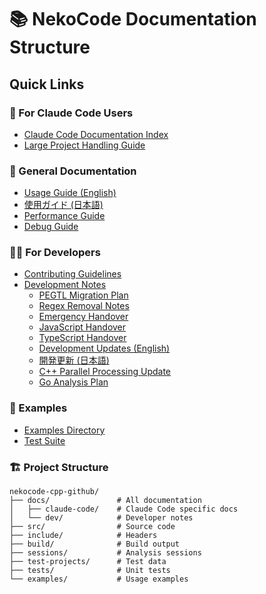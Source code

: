 # 📚 NekoCode Documentation Structure

## Quick Links

### 🤖 For Claude Code Users
- [Claude Code Documentation Index](docs/claude-code/INDEX.md)
- [Large Project Handling Guide](docs/LARGE_PROJECT_HANDLING.md)

### 📖 General Documentation
- [Usage Guide (English)](docs/USAGE.md)
- [使用ガイド (日本語)](docs/USAGE_jp.md)
- [Performance Guide](docs/PERFORMANCE_GUIDE.md)
- [Debug Guide](docs/DEBUG_GUIDE.md)

### 👨‍💻 For Developers
- [Contributing Guidelines](CONTRIBUTING.md)
- [Development Notes](docs/dev/)
  - [PEGTL Migration Plan](docs/dev/PEGTL_MIGRATION_PLAN.md)
  - [Regex Removal Notes](docs/dev/NEVER_USE_REGEX.md)
  - [Emergency Handover](docs/dev/HANDOVER_EMERGENCY.txt)
  - [JavaScript Handover](docs/dev/JAVASCRIPT_HANDOVER.txt)
  - [TypeScript Handover](docs/dev/TYPESCRIPT_HANDOVER.txt)
  - [Development Updates (English)](docs/dev/DEV_UPDATE.md)
  - [開発更新 (日本語)](docs/dev/DEV_UPDATE_JP.md)
  - [C++ Parallel Processing Update](docs/dev/CPP_PARALLEL_UPDATE.txt)
  - [Go Analysis Plan](docs/dev/go_analysis_plan.md)

### 📝 Examples
- [Examples Directory](examples/)
- [Test Suite](tests/)

### 🏗️ Project Structure
```
nekocode-cpp-github/
├── docs/               # All documentation
│   ├── claude-code/    # Claude Code specific docs
│   └── dev/            # Developer notes
├── src/                # Source code
├── include/            # Headers
├── build/              # Build output
├── sessions/           # Analysis sessions
├── test-projects/      # Test data
├── tests/              # Unit tests
└── examples/           # Usage examples
```